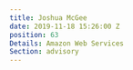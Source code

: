 ```yaml
---
title: Joshua McGee
date: 2019-11-18 15:26:00 Z
position: 63
Details: Amazon Web Services
Section: advisory
---
```


